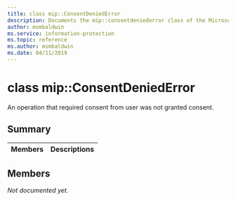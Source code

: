 ```yaml
---
title: class mip::ConsentDeniedError 
description: Documents the mip::consentdeniederror class of the Microsoft Information Protection (MIP) SDK.
author: msmbaldwin
ms.service: information-protection
ms.topic: reference
ms.author: msmbaldwin
ms.date: 04/11/2019
---
```


# class mip::ConsentDeniedError 
An operation that required consent from user was not granted consent.
  
## Summary
 Members                        | Descriptions                                
--------------------------------|---------------------------------------------
  
## Members
_Not documented yet._
